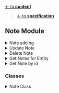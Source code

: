 [<- to **content**](https://github.com/shardoc/shardoc.github.io)
> [<- to **specification**](https://github.com/shardoc/shardoc.github.io/blob/dev/pages/specification.md)
## Note Module


<details>
  <summary>Note adding</summary>

### Endpoints
We expose one endpoint for Note adding. This feature is used for adding notes on any required entity in a project.

#### 1. Add note
   * Path: */note/create*
   * Http method: *POST*
   * Body type: *JSON*
   * Body example: *{"entityId":"dhkfd", "entityType":"document", "content":"some comment on entity", "visibility':"private"}*
   * Response type: JSON
   * Response example: 
      * success: *{ "status" : "success", "body" : {"id" : "l93k7df8"} }*
      * failed: *{ "status" : "failed", "error":"there is no such entity"}*
	  
</details>

<details>
  <summary>Update Note</summary>

### Endpoints

We expose one endpoint for updating field on space

#### 1. Update Field
   * Path: */note/{noteId}*
   * Http method: *POST*
   * PATH parameters: *noteId* - value any valid id
   * Body type: *JSON*
   * Body example: *{"content":"Updated Content"}*
   * Response type: JSON
   * Response example: 
      * success: *{ "status" : "sucess" }
      * failed: *{ "status" : "failed", "error":"Cannot update field [content]" }*


</details>

  <details>
  <summary>Delete Note</summary>

### Endpoints
We expose one endpoint for deleting note

#### 1. Delete Note
   * Path: */note/{noteId}*
   * Http method: *DELETE*
   * PATH parameters: *noteId* - value any valid id
   * Body type: *EMPTY*
   * Response type: JSON
   * Response example: 
      * success: *{ "status" : "sucess" }
      * failed: *{ "status" : "failed", "error":"Cannot delete note" }*
	
</details>
<details>
  <summary>Get Notes for Entity</summary>

### Endpoints
We expose one endpoint for Notes fetching.

#### 1. Get Notes for entity
   * Path: */note/{page}/{size}*
   * Http method: *POST*
   * PATH parameters: *page* - page number, value *positive number*; *size* - page size, value *positive number* 
   * Body type: *JSON*
   * Body example: *{"entityId":"dhkfd", "entityType":"document", "content":"some note on entity"}*
   * Response type: JSON
   * Response example: 
      * success: *{ "status" : "success", "body" : [{"id" : "l93k7df8", "content" :"myNote1", "visibililty" : "private", "ownerId" :"dgferdf",  "createdBy":"me", "createTime" : "2022-06-13 20:00:10}, {"id" : "f93kvc7df8", "content" :"note for entity 2", "visibility" : "public", "ownerId" :"dgfdf", "createdBy" : "somebodyelse", "createTime" : "2022-06-13 20:30:10}]}*
      * failed: *{ "status" : "failed", "error":"unknown"}*
	  
</details>

<details>
  <summary>Get Note by id</summary>

### Endpoints
We expose one endpoint for Note fetching.

#### 1. Get Note
   * Path: */note/{noteId}*
   * Http method: *GET*
   * PATH parameters: *noteId* - value any valid id
   * Response type: JSON
   * Response example: 
      * success: *{ "status" : "success", "body" : {"id" : "l93k7df8", "content" :"myNote1", "visibility" : "public", "ownerId" :"dgfdf",  "createdBy" : "me", "createTime" : "2022-06-13 20:00:10"}}*
      * failed: *{ "status" : "failed", "error":"unknown"}*
	  
</details>

### Classes

   <details>
  <summary>Note Class</summary>
  
  * Purpose: keep note info structure and corresponding db methods
  * Fields:
    * id 
	* ownerId
	* content
	* visibility - possible values: *searchable* (space memebers could find document by keywords but content and attachment are not visible), *visible*  (space memebers have full access to document)
	* accessibility - possible values: *public* (anybody could join space), *private* - (only invited user could join space)
    * createdBy - full name of owner
    * createTime
    * updateTime
  * Methods:
    * findById
    * findByEntity
    * update
    * insert
    * delete

    </details>
	

	


